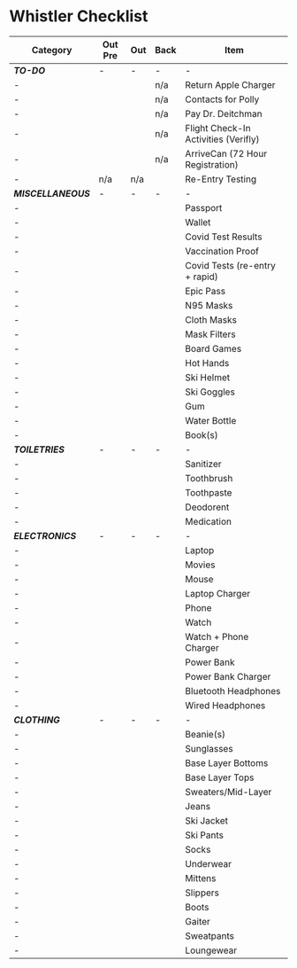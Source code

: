 # Whistler Checklist

|Category|Out Pre|Out|Back|Item|
|---|---|---|---|---|
|***TO-DO***|-|-|-|-|
|-|||n/a|Return Apple Charger|
|-|||n/a|Contacts for Polly|
|-|||n/a|Pay Dr. Deitchman|
|-|||n/a|Flight Check-In Activities (Verifly)|
|-|||n/a|ArriveCan (72 Hour Registration)|
|-|n/a|n/a||Re-Entry Testing|
|***MISCELLANEOUS***|-|-|-|-|
|-||||Passport|
|-||||Wallet|
|-||||Covid Test Results|
|-||||Vaccination Proof|
|-||||Covid Tests (re-entry + rapid)|
|-||||Epic Pass|
|-||||N95 Masks|
|-||||Cloth Masks|
|-||||Mask Filters|
|-||||Board Games|
|-||||Hot Hands|
|-||||Ski Helmet|
|-||||Ski Goggles|
|-||||Gum|
|-||||Water Bottle|
|-||||Book(s)|
|***TOILETRIES***|-|-|-|-|
|-||||Sanitizer|
|-||||Toothbrush|
|-||||Toothpaste|
|-||||Deodorent|
|-||||Medication|
|***ELECTRONICS***|-|-|-|-|
|-||||Laptop|
|-||||Movies|
|-||||Mouse|
|-||||Laptop Charger|
|-||||Phone|
|-||||Watch|
|-||||Watch + Phone Charger|
|-||||Power Bank|
|-||||Power Bank Charger|
|-||||Bluetooth Headphones|
|-||||Wired Headphones|
|***CLOTHING***|-|-|-|-|
|-||||Beanie(s)|
|-||||Sunglasses|
|-||||Base Layer Bottoms|
|-||||Base Layer Tops|
|-||||Sweaters/Mid-Layer|
|-||||Jeans|
|-||||Ski Jacket|
|-||||Ski Pants|
|-||||Socks|
|-||||Underwear|
|-||||Mittens|
|-||||Slippers|
|-||||Boots|
|-||||Gaiter|
|-||||Sweatpants|
|-||||Loungewear|
